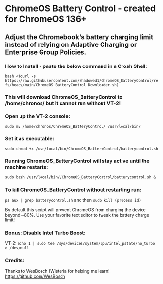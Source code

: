 # **ChromeOS Battery Control - created for ChromeOS 136+**

## Adjust the Chromebook's battery charging limit instead of relying on Adaptive Charging or Enterprise Group Policies.

### How to Install - paste the below command in a Crosh Shell:

`bash <(curl -s https://raw.githubusercontent.com/shadowed1/ChromeOS_BatteryControl/refs/heads/main/ChromeOS_BatteryControl_Downloader.sh)`

### This will download ChromeOS_BatteryControl to /home/chronos/ but it cannot run without VT-2!
### Open up the VT-2 console:

 `sudo mv /home/chronos/ChromeOS_BatteryControl/ /usr/local/bin/`

### Set it as executable:
`sudo chmod +x /usr/local/bin/ChromeOS_BatteryControl/batterycontrol.sh`

 ### Running ChromeOS_BatteryControl will stay active until the machine restarts:
 `sudo bash /usr/local/bin//ChromeOS_BatteryControl/batterycontrol.sh &`

 ### To kill ChromeOS_BatteryControl without restarting run:
 `ps aux | grep batterycontrol.sh` and then `sudo kill (process id)`
 
By default this script will prevent ChromeOS from charging the device beyond ~80%. 
Use your favorite text editor to tweak the battery charge limit! 

### Bonus: Disable Intel Turbo Boost:
VT-2: `echo 1 | sudo tee /sys/devices/system/cpu/intel_pstate/no_turbo > /dev/null`

### Credits:

 Thanks to WesBosch (Wisteria for helping me learn!
https://github.com/WesBosch
